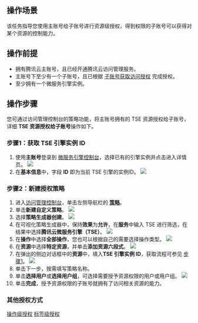 ## 操作场景

该任务指导您使用主账号给子账号进行资源级授权，得到权限的子账号可以获得对某个资源的控制能力。
## 操作前提
- 拥有腾讯云主账号，且已经开通腾讯云访问管理服务。
- 主账号下至少有一个子账号，且已根据 [子账号获取访问授权](https://cloud.tencent.com/document/product/1364/56269) 完成授权。
- 至少拥有一个微服务引擎实例。

## 操作步骤


您可通过访问管理控制台的策略功能，将主账号拥有的 TSE 资源授权给子账号，详细 **TSE 资源授权给子账号**操作如下。

[](id:step1)
### 步骤1：获取 TSE 引擎实例 ID
1. 使用**主账号**登录到 [微服务引擎控制台](https://console.cloud.tencent.com/tse)，选择已有的引擎实例并点击进入详情页。
![](https://qcloudimg.tencent-cloud.cn/raw/d61b1527d06a8af59b8276e4f4f524e3.jpg)
2. 在**基本信息**中，字段 **ID** 即为当前 TSE 引擎的实例ID。
![](https://qcloudimg.tencent-cloud.cn/raw/2fd6659cede26b07b95e86bdca727f2b.jpg)

### 步骤2：新建授权策略
1. 进入[访问管理控制台](https://console.cloud.tencent.com/cam/overview)，单击左侧导航栏的 [**策略**](https://console.cloud.tencent.com/cam/policy)。
2. 单击**新建自定义策略**。
![](https://qcloudimg.tencent-cloud.cn/raw/abd51c79cf7aa4bb8af3d1b5753fefac.png)
3. 选择**策略生成器创建**。
![](https://qcloudimg.tencent-cloud.cn/raw/d6120727c86dda2a4aeea2db325c1844.png)
4. 在可视化策略生成器中，保持**效果**为**允许**，在**服务**中输入 TSE 进行筛选，在结果中选择**腾讯云微服务引擎（TSE）**。
![](https://qcloudimg.tencent-cloud.cn/raw/6b2f3bf93b506b8cab49fca29c5368d8.png)
5. 在**操作**中选择**全部操作**，您也可以根据自己的需要选择操作类型。
![](https://qcloudimg.tencent-cloud.cn/raw/ddcd93e0b166127a693bbe99634acbff.png)
6. 在**资源**中选择**特定资源**，并单击**添加资源六段式**。
![](https://qcloudimg.tencent-cloud.cn/raw/ce5eb94636a72c1cb2117fdb33bd9e74.png)
7. 在弹出的侧边对话框中的**资源**中，填入**TSE 引擎实例 ID**，获取流程可参见 [步骤1](#step1)。
![](https://qcloudimg.tencent-cloud.cn/raw/8d6ed04f4d6a595b298c80e4242a51c1.jpg)
8. 单击下一步，按需填写策略名称。
9. 单击**选择用户**或**选择用户组**，可选择需要授予资源权限的用户或用户组。
![](https://qcloudimg.tencent-cloud.cn/raw/85b0dee3746715eb3140354204cca4f0.jpg)
10. 单击**完成**，授予资源权限的子账号就拥有了访问相关资源的能力。

### 其他授权方式
[操作级授权]()
[标签级授权](https://cloud.tencent.com/document/product/1364/72775)
